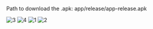 Path to download the .apk:
app/release/app-release.apk


![3](https://github.com/user-attachments/assets/ae1e9a85-a804-45b3-b456-ebb5f357e631)
![4](https://github.com/user-attachments/assets/939cea60-bd5f-4c57-9ed1-e04d497715c6)
![1](https://github.com/user-attachments/assets/36f7e19c-ec7a-449b-b869-c9cc3c827a13)
![2](https://github.com/user-attachments/assets/bb823033-33a9-4ae1-a341-76afcfff8881)
